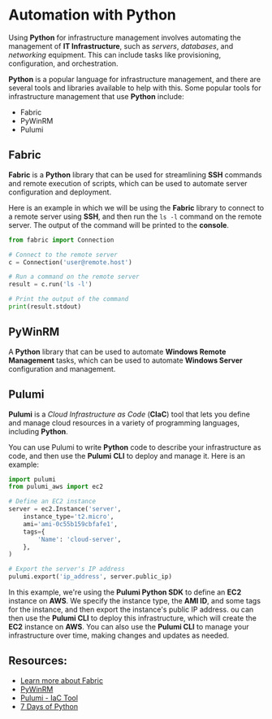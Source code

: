 # Automation with Python

Using **Python** for infrastructure management involves automating the management of **IT Infrastructure**, such as *servers*, *databases*, and *networking* equipment. This can include tasks like provisioning, configuration, and orchestration.

**Python** is a popular language for infrastructure management, and there are several tools and libraries available to help with this. Some popular tools for infrastructure management that use **Python** include:

- Fabric
- PyWinRM
- Pulumi

## Fabric

**Fabric** is a **Python** library that can be used for streamlining **SSH** commands and remote execution of scripts, which can be used to automate server configuration and deployment.

Here is an example in which we will be using the **Fabric** library to connect to a remote server using **SSH**, and then run the `ls -l` command on the remote server. The output of the command will be printed to the **console**.

``` python
from fabric import Connection

# Connect to the remote server
c = Connection('user@remote.host')

# Run a command on the remote server
result = c.run('ls -l')

# Print the output of the command
print(result.stdout)
```


## PyWinRM

 A **Python** library that can be used to automate **Windows Remote Management** tasks, which can be used to automate **Windows Server** configuration and management.

## Pulumi

**Pulumi** is a *Cloud Infrastructure as Code* (**CIaC**) tool that lets you define and manage cloud resources in a variety of programming languages, including **Python**.

You can use Pulumi to write **Python** code to describe your infrastructure as code, and then use the **Pulumi** **CLI** to deploy and manage it. Here is an example:

``` python
import pulumi
from pulumi_aws import ec2

# Define an EC2 instance
server = ec2.Instance('server',
    instance_type='t2.micro',
    ami='ami-0c55b159cbfafe1',
    tags={
        'Name': 'cloud-server',
    },
)

# Export the server's IP address
pulumi.export('ip_address', server.public_ip)
```

In this example, we're using the **Pulumi Python SDK** to define an **EC2** instance on **AWS**. We specify the instance type, the **AMI ID**, and some tags for the instance, and then export the instance's public IP address. ou can then use the **Pulumi CLI** to deploy this infrastructure, which will create the **EC2** instance on **AWS**. You can also use the **Pulumi CLI** to manage your infrastructure over time, making changes and updates as needed.

## Resources:

- [Learn more about Fabric](https://docs.fabfile.org/en/stable/index.html)
- [PyWinRM](https://github.com/diyan/pywinrm)
- [Pulumi - IaC Tool](https://www.pulumi.com/docs/reference/pkg/python/pulumi/)
- [7 Days of Python](https://7daysofpython.com/)
